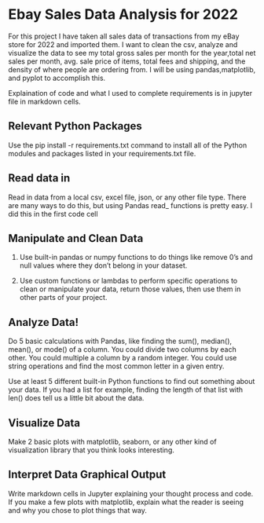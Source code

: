 # Ebay Sales Data Analysis for 2022

For this project I have taken all sales data of transactions from my eBay store for 2022 and imported them. 
 I want to clean the csv, analyze and visualize the data to see my total gross sales per month for the year,total net sales per month, avg. sale price of items, total fees and shipping, and the density of where people are ordering from. I will be using pandas,matplotlib, and pyplot to accomplish this. 

 Explaination of code and what I used to complete requirements is in jupyter file in markdown cells. 

## Relevant Python Packages

Use the pip install -r requirements.txt command to install all of the Python modules and packages listed in your requirements.txt file.



## Read data in 

Read in data from a local csv,
excel file, json, or any other
file type. There are many
ways to do this, but using
Pandas read_ functions is
pretty easy. I did this in the first code cell

## Manipulate and Clean Data

1. Use built-in pandas or numpy
functions to do things like
remove 0’s and null values
where they don’t belong in
your dataset. 

2. Use custom functions or
lambdas to perform specific
operations to clean or manipulate your data, return
those values, then use them
in other parts of your project. 

## Analyze Data!

Do 5 basic calculations with
Pandas, like finding the
sum(), median(), mean(), or
mode() of a column. You
could divide two columns by
each other. You could
multiple a column by a
random integer. You could
use string operations and find
the most common letter in a
given entry. 

Use at least 5 different built-in
Python functions to find out
something about your data. If
you had a list for example,
finding the length of that list
with len(<list>) does tell us a
little bit about the data. 

## Visualize Data

Make 2 basic plots with
matplotlib, seaborn, or any
other kind of visualization
library that you think looks
interesting. 

## Interpret Data Graphical Output

Write markdown cells in
Jupyter explaining your
thought process and code. If
you make a few plots with
matplotlib, explain what the
reader is seeing and why you
chose to plot things that way.

